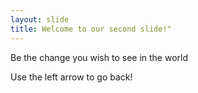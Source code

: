 ```yaml
---
layout: slide
title: Welcome to our second slide!"
---
```

Be the change you wish to see in the world

Use the left arrow to go back!

